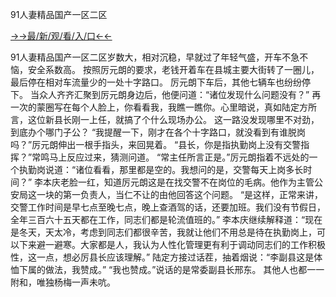 91人妻精品国产一区二区

<a href="https://hyp.senfoop.com?https://github.com">→→最/新/观/看/入/口←←</a>



91人妻精品国产一区二区岁数大，相对沉稳，早就过了年轻气盛，开车不急不恼，安全系数高。
按照厉元朗的要求，老钱开着车在县城主要大街转了一圈儿，最后停在相对车流量少的一处十字路口。
厉元朗下车后，其他七辆车也纷纷停下。
当众人齐齐汇聚到厉元朗身边后，他便问道：“诸位发现什么问题没有？”
再一次的蒙圈写在每个人脸上，你看看我，我瞧一瞧你。心里暗说，真如陆定方所言，这位新县长刚一上任，就搞了个什么现场办公。
这一路没发现哪里不对劲，到底办个哪门子公？
“我提醒一下，刚才在各个十字路口，就没看到有谁脱岗吗？”厉元朗伸出一根手指头，来回晃着。
“县长，你是指执勤岗上没有交警指挥？”常鸣马上反应过来，猜测问道。
“常主任所言正是。”厉元朗指着不远处的一个执勤岗说道：“诸位看看，那里都是空的。我想问的是，交警每天上岗多长时间？”
李本庆老脸一红，知道厉元朗这是在找交警不在岗位的毛病。他作为主管公安局这一块的第一负责人，当仁不让的由他回答这个问题。
“是这样，正常来讲，交警工作时间是早七点至晚七点，晚上查酒驾的话，还要加班。我们没有节假日，全年三百六十五天都在工作，同志们都是轮流值班的。”
李本庆继续解释道：“现在是冬天，天太冷，考虑到同志们都很辛苦，我就让他们不用总是待在执勤岗上，可以下来避一避寒。大家都是人，我认为人性化管理更有利于调动同志们的工作积极性，这一点，想必厉县长应该理解。”
陆定方接过话茬，抽着烟说：“李副县这是体恤下属的做法，我赞成。”
“我也赞成。”说话的是常委副县长邢东。
其他人也都一一附和，唯独杨梅一声未吭。
